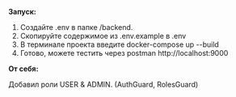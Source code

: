 **Запуск:**

1. Создайте .env в папке /backend.
2. Скопируйте содержимое из .env.example в .env
3. В терминале проекта введите docker-compose up --build
4. Готово, можете тестить через postman http://localhost:9000

**От себя:**

Добавил роли USER & ADMIN. (AuthGuard, RolesGuard) 